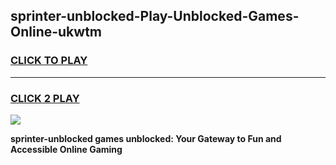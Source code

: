 
## sprinter-unblocked-Play-Unblocked-Games-Online-ukwtm
<h3>
<a href="https://premium76.site?title=sprinter-unblocked&ref=25A">CLICK TO PLAY</a></h3>
<hr>

<h3>
<a href="https://premium76.site?title=sprinter-unblocked&ref=25A">CLICK 2 PLAY</a>
  
</h3>

<a href="https://premium76.site?title=sprinter-unblocked&ref=25A"><img src="https://clearcache.store/games.png"></a>


**sprinter-unblocked games unblocked: Your Gateway to Fun and Accessible Online Gaming**
